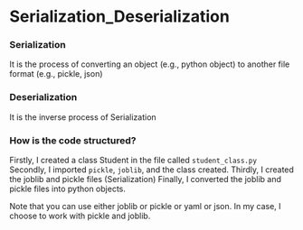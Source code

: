 # Serialization_Deserialization

### Serialization
It is the process of converting an object (e.g., python object) to another file format (e.g., pickle, json)

### Deserialization 
It is the inverse process of Serialization

### How is the code structured?

Firstly, I created a class Student in the file called `student_class.py`
Secondly, I imported `pickle`, `joblib`, and the class created.
Thirdly, I created the joblib and pickle files (Serialization)
Finally, I converted the joblib and pickle files into python objects.

Note that you can use either joblib or pickle or yaml or json. In my case, I choose to work with pickle and joblib.
